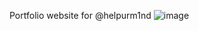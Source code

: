 Portfolio website for @helpurm1nd
![image](https://github.com/maxvysh/helpurm1nd-portfolio-site/assets/45989000/b0e25f62-0af8-4d82-a08d-7d2949b9f40b)
